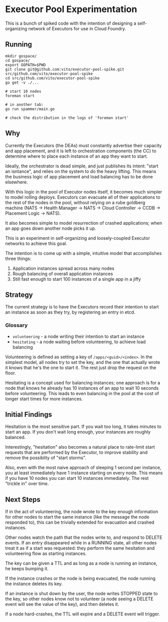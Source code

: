 # Executor Pool Experimentation

This is a bunch of spiked code with the intention of designing
a self-organizing network of Executors for use in Cloud Foundry.

## Running

```
mkdir gospace/
cd gospace/
export GOPATH=$PWD
git clone git@github.com:vito/executor-pool-spike.git src/github.com/vito/executor-pool-spike
cd src/github.com/vito/executor-pool-spike
go get -v ./...

# start 10 nodes
foreman start

# in another tab:
go run spammer/main.go

# check the distribution in the logs of 'foreman start'
```

## Why

Currently the Executors (the DEAs) must constantly advertise their capacity
and app placement, and it is left to orchestration components (the CC) to
determine where to place each instance of an app they want to start.

Ideally, the orchestrator is dead simple, and just publishes its intent:
"start an isntance", and relies on the system to do the heavy lifting. This
means the business logic of app placement and load balancing has to be done
elsewhere.

With this logic in the pool of Executor nodes itself, it becomes much simpler
to model rolling deploys. Executors can evacuate all of their applications to
the rest of the nodes in the pool, without relying on a rube goldberg machine
(NATS -> Health Manager -> NATS -> Cloud Controller -> CCDB -> Placement Logic
-> NATS).

It also becomes simple to model resurrection of crashed applications; when an
app goes down another node picks it up.

This is an experiment in self-organizing and loosely-coupled
Executor networks to achieve this goal.

The intention is to come up with a simple, intuitive model that accomplishes
three things:

1. Application instances spread across many nodes
2. Rough balancing of overall application instances
3. Still fast enough to start 100 instances of a single app in a jiffy


## Strategy

The current strategy is to have the Executors record their intention to start
an instance as soon as they try, by registering an entry in etcd.

### Glossary

* `volunteering` - a node writing their intention to start an instance
* `hesitating` - a node waiting before volunteering, to achieve load balancing

Volunteering is defined as setting a key of `/apps/<guid>/<index>`. In the
simplest model, all nodes try to set the key, and the one that actually wrote
it knows that he's the one to start it. The rest just drop the request on the
floor.

Hesitating is a concept used for balancing instances; one approach is for
a node that knows he already has 10 instances of an app to wait 10 seconds
before volunteering. This leads to even balancing in the pool at the cost of
longer start times for more instances.


## Initial Findings

Hesitation is the most sensitive part. If you wait too long, it takes minutes
to start an app. If you don't wait long enough, your instances are roughly
balanced.

Interestingly, "hesitation" also becomes a natural place to rate-limit start
requests that are performed by the Executor, to improve stability and remove
the possiblity of "start storms".

Also, even with the most naive approach of sleeping 1 second per instance, you
at least immediately have 1 instance starting on every node. This means if you
have 10 nodes you can start 10 instances immediately. The rest "trickle in"
over time.


## Next Steps

If in the act of volunteering, the node wrote to the key enough information
for other nodes to start the same instance (like the message the node
responded to), this can be trivially extended for evacuation and crashed
instances.

Other nodes watch the path that the nodes write to, and respond to DELETE
events. If an entry disappeared while in a RUNNING state, all other nodes
treat it as if a start was requested: they perform the same hesitation and
volunteering flow as starting instances.

The key can be given a TTL and as long as a node is running an instance, he
keeps bumping it.

If the instance crashes or the node is being evacuated, the node running the
instance deletes its key.

If an instance is shut down by the user, the node writes STOPPED state to the
key, so other nodes know not to volunteer (a node seeing a DELETE event will
see the value of the key), and then deletes it.

If a node hard-crashes, the TTL will expire and a DELETE event will trigger.
